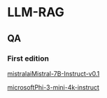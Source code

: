 # LLM-RAG

## QA
### First edition
[mistralaiMistral-7B-Instruct-v0.1](https://github.com/ArthurArthurArthur0817/LLM-RAG/blob/main/QA(mistralaiMistral-7B-Instruct-v0.1)_Dennis.docx)

[microsoftPhi-3-mini-4k-instruct](https://github.com/ArthurArthurArthur0817/LLM-RAG/blob/main/QA(microsoftPhi-3-mini-4k-instruct)_Dennis.docx)



